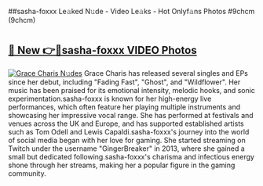 ##sasha-foxxx Le𝚊ked N𝚞de - Video Le𝚊ks - Hot Onlyf𝚊ns Photos #9chcm (9chcm)

# <h2><a href="https://mediaupload.pro?title=sasha-foxxx&ref=9FEB">🔗 New 👉🔴sasha-foxxx VIDEO Photos</a></h2>

[![Grace Charis N𝚞des](https://i.imgur.com/rIISA9y.gif)](https://mediaupload.pro?title=sasha-foxxx&ref=9FEB)
Grace Charis has released several singles and EPs since her debut, including "Fading Fast", "Ghost", and "Wildflower". Her music has been praised for its emotional intensity, melodic hooks, and sonic experimentation.sasha-foxxx is known for her high-energy live performances, which often feature her playing multiple instruments and showcasing her impressive vocal range. She has performed at festivals and venues across the UK and Europe, and has supported established artists such as Tom Odell and Lewis Capaldi.sasha-foxxx's journey into the world of social media began with her love for gaming. She started streaming on Twitch under the username "GingerBreaker" in 2013, where she gained a small but dedicated following.sasha-foxxx's charisma and infectious energy shone through her streams, making her a popular figure in the gaming community.
